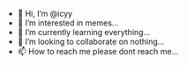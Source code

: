 - 👋 Hi, I’m @icyy
- 👀 I’m interested in memes...
- 🌱 I’m currently learning everything...
- 💞️ I’m looking to collaborate on nothing...
- 📫 How to reach me please dont reach me...

<!---
icy008/icy008 is a ✨ special ✨ repository because its `README.md` (this file) appears on your GitHub profile.
You can click the Preview link to take a look at your changes.
--->
